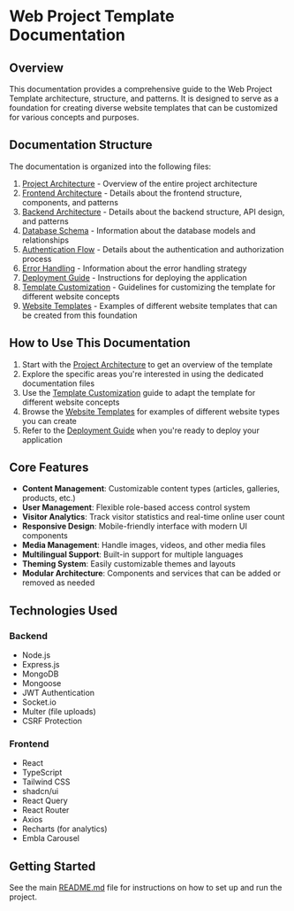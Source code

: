 # Web Project Template Documentation

## Overview

This documentation provides a comprehensive guide to the Web Project Template architecture, structure, and patterns. It is designed to serve as a foundation for creating diverse website templates that can be customized for various concepts and purposes.

## Documentation Structure

The documentation is organized into the following files:

1. [Project Architecture](../PROJECT_ARCHITECTURE.md) - Overview of the entire project architecture
2. [Frontend Architecture](./FRONTEND_ARCHITECTURE.md) - Details about the frontend structure, components, and patterns
3. [Backend Architecture](./BACKEND_ARCHITECTURE.md) - Details about the backend structure, API design, and patterns
4. [Database Schema](./DATABASE_SCHEMA.md) - Information about the database models and relationships
5. [Authentication Flow](./AUTHENTICATION_FLOW.md) - Details about the authentication and authorization process
6. [Error Handling](./ERROR_HANDLING.md) - Information about the error handling strategy
7. [Deployment Guide](./DEPLOYMENT_GUIDE.md) - Instructions for deploying the application
8. [Template Customization](./TEMPLATE_CUSTOMIZATION.md) - Guidelines for customizing the template for different website concepts
9. [Website Templates](./WEBSITE_TEMPLATES.md) - Examples of different website templates that can be created from this foundation

## How to Use This Documentation

1. Start with the [Project Architecture](../PROJECT_ARCHITECTURE.md) to get an overview of the template
2. Explore the specific areas you're interested in using the dedicated documentation files
3. Use the [Template Customization](./TEMPLATE_CUSTOMIZATION.md) guide to adapt the template for different website concepts
4. Browse the [Website Templates](./WEBSITE_TEMPLATES.md) for examples of different website types you can create
5. Refer to the [Deployment Guide](./DEPLOYMENT_GUIDE.md) when you're ready to deploy your application

## Core Features

- **Content Management**: Customizable content types (articles, galleries, products, etc.)
- **User Management**: Flexible role-based access control system
- **Visitor Analytics**: Track visitor statistics and real-time online user count
- **Responsive Design**: Mobile-friendly interface with modern UI components
- **Media Management**: Handle images, videos, and other media files
- **Multilingual Support**: Built-in support for multiple languages
- **Theming System**: Easily customizable themes and layouts
- **Modular Architecture**: Components and services that can be added or removed as needed

## Technologies Used

### Backend
- Node.js
- Express.js
- MongoDB
- Mongoose
- JWT Authentication
- Socket.io
- Multer (file uploads)
- CSRF Protection

### Frontend
- React
- TypeScript
- Tailwind CSS
- shadcn/ui
- React Query
- React Router
- Axios
- Recharts (for analytics)
- Embla Carousel

## Getting Started

See the main [README.md](../README.md) file for instructions on how to set up and run the project.
